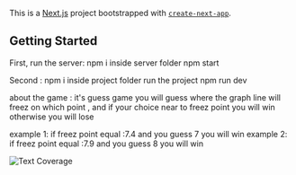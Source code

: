 This is a [Next.js](https://nextjs.org/) project bootstrapped with [`create-next-app`](https://github.com/vercel/next.js/tree/canary/packages/create-next-app).

## Getting Started

First, run the  server:
npm i inside server folder 
npm start 

Second :
npm i inside project folder 
run the project npm run dev 


about the game : it's guess game you will guess where the graph line will freez on which point , and if your choice near to freez point you will win otherwise you will lose 

example 1: if freez point equal :7.4 and you guess 7 you will win 
example 2: if freez point equal :7.9 and you guess 8 you will win 

 
![Text Coverage]([https://github.com/MhHusam/assignment/blob/main/screensshots/homepage.png](https://github.com/MhHusam/GuessGame/blob/main/screen/home.png))
 
 
